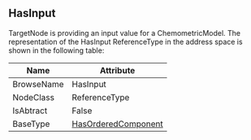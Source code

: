 <!-- objecttype -->
## HasInput
TargetNode is providing an input value for a ChemometricModel.
The representation of the HasInput ReferenceType in the address space is shown in the following table:  

|Name|Attribute|
|---|---|
|BrowseName|HasInput|
|NodeClass|ReferenceType|
|IsAbtract|False|
|BaseType|[HasOrderedComponent](../../../Core/Part3/ReferenceTypes/HasOrderedComponent/readme.md)|

